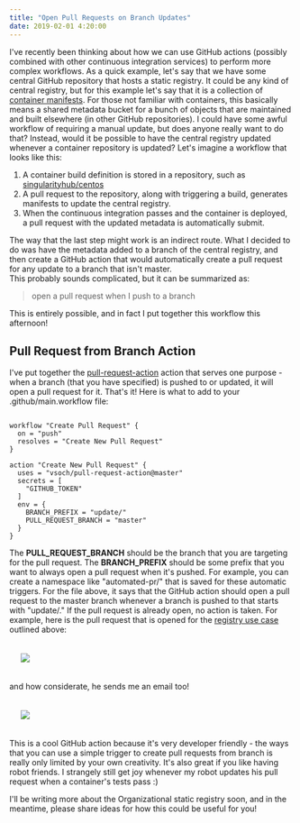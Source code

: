 ```yaml
---
title: "Open Pull Requests on Branch Updates"
date: 2019-02-01 4:20:00
---
```


I've recently been thinking about how we can use GitHub actions (possibly combined
with other continuous integration services) to perform more complex workflows.
As a quick example, let's say that we have some central GitHub repository that hosts
a static registry. It could be any kind of central registry, but for this example
let's say that it is a collection of <a href="https://www.github.com/singularityhub/registry-org/" target="_blank">container manifests</a>.
For those not familiar with containers, this basically means a shared metadata bucket for a bunch
of objects that are maintained and built elsewhere (in other GitHub repositories). 
I could have some awful workflow of requiring a manual update, but does anyone really want
to do that? Instead, would it be possible to have the central registry updated whenever
a container repository is updated? Let's imagine a workflow that looks like this:

<ol class="custom-counter">
<li>A container build definition is stored in a repository, such as <a href="https://www.github.com/singularityhub/centos" target="_blank">singularityhub/centos</a></li>
<li>A pull request to the repository, along with triggering a build, generates manifests to update the central registry.</li>
<li>When the continuous integration passes and the container is deployed, a pull request with the updated metadata is automatically submit.</li>
</ol>

The way that the last step might work is an indirect route. What I decided to do was have the metadata
added to a branch of the central registry, and then create a GitHub action that would automatically
create a pull request for any update to a branch that isn't master.  
This probably sounds complicated, but it can be summarized as:

> open a pull request when I push to a branch

This is entirely possible, and in fact I put together this workflow this afternoon!

## Pull Request from Branch Action

I've put together the [pull-request-action](https://github.com/vsoch/pull-request-action) action
that serves one purpose - when a branch (that you have specified) is pushed to or updated,
it will open a pull request for it. That's it! Here is what to add to your .github/main.workflow
file:

```

workflow "Create Pull Request" {
  on = "push"
  resolves = "Create New Pull Request"
}

action "Create New Pull Request" {
  uses = "vsoch/pull-request-action@master"
  secrets = [
    "GITHUB_TOKEN"
  ]
  env = {
    BRANCH_PREFIX = "update/"
    PULL_REQUEST_BRANCH = "master"
  }
}

```

The <strong>PULL_REQUEST_BRANCH</strong> should be the branch that you are
targeting for the pull request. The <strong>BRANCH_PREFIX</strong> should
be some prefix that you want to always open a pull request when it's pushed.
For example, you can create a namespace like "automated-pr/" that is saved
for these automatic triggers. For the file above, it says that the GitHub action
should open a pull request to the master branch whenever a branch is pushed to
that starts with "update/." If the pull request is already open, no action is taken.
For example, here is the pull request that is opened for the 
[registry use case](https://github.com/singularityhub/registry/wiki/deploy-container-storage#organizational) outlined
above:

<div style="padding:20px">
<a href="https://vsoch.github.io/assets/images/posts/sregistry/robot-update.png"><img src="https://vsoch.github.io/assets/images/posts/sregistry/robot-update.png"></a>
</div>

and how considerate, he sends me an email too!

<div style="padding:20px">
<a href="https://vsoch.github.io/assets/images/posts/sregistry/robot-email.png"><img src="https://vsoch.github.io/assets/images/posts/sregistry/robot-email.png"></a>
</div>

This is a cool GitHub action because it's very developer friendly - the ways that
you can use a simple trigger to create pull requests from branch is really only
limited by your own creativity. It's also great if you like having robot friends.
I strangely still get joy whenever my robot updates his pull request when a container's
tests pass :)

I'll be writing more about the Organizational static registry soon, and in the meantime, 
please share ideas for how this could be useful for you! 

